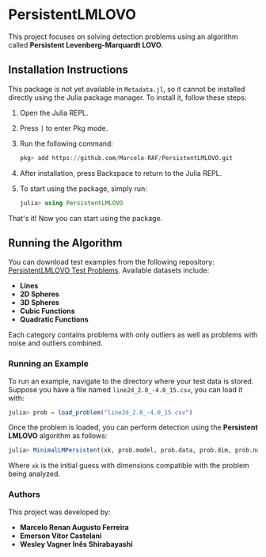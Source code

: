 # PersistentLMLOVO

This project focuses on solving detection problems using an algorithm called **Persistent Levenberg-Marquardt LOVO**.

## Installation Instructions

This package is not yet available in `Metadata.jl`, so it cannot be installed directly using the Julia package manager. To install it, follow these steps:

1. Open the Julia REPL.
2. Press `]` to enter Pkg mode.
3. Run the following command:

   ```julia
   pkg> add https://github.com/Marcelo-RAF/PersistentLMLOVO.git
   ```

4. After installation, press Backspace to return to the Julia REPL.
5. To start using the package, simply run:

   ```julia
   julia> using PersistentLMLOVO
   ```

That's it! Now you can start using the package.

## Running the Algorithm

You can download test examples from the following repository: [PersistentLMLOVO Test Problems](https://github.com/Marcelo-RAF/PersistentLMLOVO/tree/main/problems). Available datasets include:

- **Lines**
- **2D Spheres**
- **3D Spheres**
- **Cubic Functions**
- **Quadratic Functions**

Each category contains problems with only outliers as well as problems with noise and outliers combined.

### Running an Example

To run an example, navigate to the directory where your test data is stored. Suppose you have a file named `line2d_2.0_-4.0_15.csv`, you can load it with:

   ```julia
   julia> prob = load_problem("line2d_2.0_-4.0_15.csv")
   ```

Once the problem is loaded, you can perform detection using the **Persistent LMLOVO** algorithm as follows:

   ```julia
   julia> MinimalLMPersistent(xk, prob.model, prob.data, prob.dim, prob.nout)
   ```

Where `xk` is the initial guess with dimensions compatible with the problem being analyzed.

### Authors

This project was developed by:

- **Marcelo Renan Augusto Ferreira**
- **Emerson Vitor Castelani**
- **Wesley Vagner Inês Shirabayashi**

